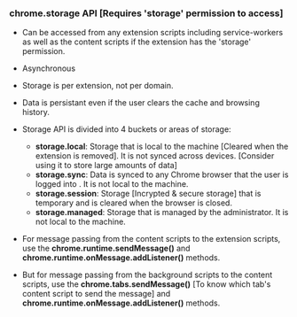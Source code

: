 ### chrome.storage API [Requires 'storage' permission to access]
- Can be accessed from any extension scripts including service-workers as well as the content scripts if the extension has the 'storage' permission.
- Asynchronous
- Storage is per extension, not per domain. 
- Data is persistant even if the user clears the cache and browsing history.
- Storage API is divided into 4 buckets or areas of storage:
    - **storage.local**: Storage that is local to the machine [Cleared when the extension is removed]. It is not synced across devices. [Consider using it to store large amounts of data]
    - **storage.sync**: Data is synced to any Chrome browser that the user is logged into . It is not local to the machine.
    - **storage.session**: Storage [Incrypted & secure storage] that is temporary and is cleared when the browser is closed.
    - **storage.managed**: Storage that is managed by the administrator. It is not local to the machine.
    
- For message passing from the content scripts to the extension scripts, use the **chrome.runtime.sendMessage()** and **chrome.runtime.onMessage.addListener()** methods. 
- But for message passing from the background scripts to the content scripts, use the **chrome.tabs.sendMessage()** [To know which tab's content script to send the message] and **chrome.runtime.onMessage.addListener()** methods.

